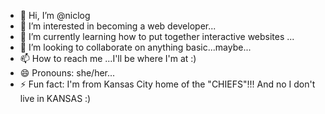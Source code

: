 - 👋 Hi, I’m @niclog
- 👀 I’m interested in becoming a web developer...
- 🌱 I’m currently learning how to put together interactive websites ...
- 💞️ I’m looking to collaborate on anything basic...maybe...
- 📫 How to reach me ...I'll be where I'm at :)
- 😄 Pronouns: she/her...
- ⚡ Fun fact: I'm from Kansas City home of the "CHIEFS"!!! And no I don't live in KANSAS :)

<!---
niclog/niclog is a ✨ special ✨ repository because its `README.md` (this file) appears on your GitHub profile.
You can click the Preview link to take a look at your changes.
--->
